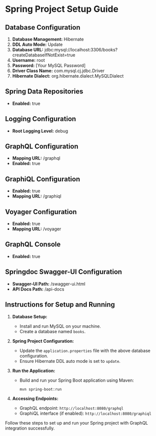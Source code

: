 # Spring Project Setup Guide

## Database Configuration

1. **Database Management:** Hibernate
2. **DDL Auto Mode:** Update
3. **Database URL:** jdbc:mysql://localhost:3306/books?createDatabaseIfNotExist=true
4. **Username:** root
5. **Password:** [Your MySQL Password]
6. **Driver Class Name:** com.mysql.cj.jdbc.Driver
7. **Hibernate Dialect:** org.hibernate.dialect.MySQLDialect

## Spring Data Repositories

- **Enabled:** true

## Logging Configuration

- **Root Logging Level:** debug

## GraphQL Configuration

- **Mapping URL:** /graphql
- **Enabled:** true

## GraphiQL Configuration

- **Enabled:** true
- **Mapping URL:** /graphiql

## Voyager Configuration

- **Enabled:** true
- **Mapping URL:** /voyager

## GraphQL Console

- **Enabled:** true

## Springdoc Swagger-UI Configuration

- **Swagger-UI Path:** /swagger-ui.html
- **API Docs Path:** /api-docs

## Instructions for Setup and Running

1. **Database Setup:**
   - Install and run MySQL on your machine.
   - Create a database named `books`.

2. **Spring Project Configuration:**
   - Update the `application.properties` file with the above database configuration.
   - Ensure Hibernate DDL auto mode is set to `update`.

3. **Run the Application:**
   - Build and run your Spring Boot application using Maven:
     ```
     mvn spring-boot:run
     ```

4. **Accessing Endpoints:**
   - GraphQL endpoint: `http://localhost:8080/graphql`
   - GraphiQL interface (if enabled): `http://localhost:8080/graphiql`


Follow these steps to set up and run your Spring project with GraphQL integration successfully.
